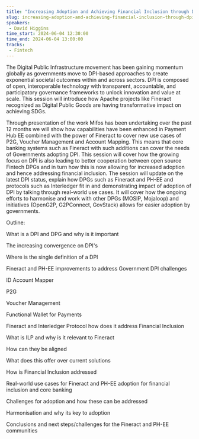 ```yaml
---
title: "Increasing Adoption and Achieving Financial Inclusion through DPI"
slug: increasing-adoption-and-achieving-financial-inclusion-through-dpi
speakers:
 - David Higgins
time_start: 2024-06-04 12:30:00
time_end: 2024-06-04 13:00:00
tracks:
 - Fintech
---
```


The Digital Public Infrastructure movement has been gaining momentum globally as governments move to DPI-based approaches to create exponential societal outcomes within and across sectors. DPI is composed of open, interoperable technology with transparent, accountable, and participatory governance frameworks to unlock innovation and value at scale. This session will introduce how Apache projects like Fineract recognized as Digital Public Goods are having transformative impact on achieving SDGs. 
 
 
 
 Through presentation of the work Mifos has been undertaking over the past 12 months we will show how capabilities have been enhanced in Payment Hub EE combined with the power of Fineract to cover new use cases of P2G, Voucher Management and Account Mapping. This means that core banking systems such as Fineract with such additions can cover the needs of Governments adopting DPI. This session will cover how the growing focus on DPI is also leading to better cooperation between open source Fintech DPGs and in turn how this is now allowing for increased adoption and hence addressing financial inclusion. The session will update on the latest DPI status, explain how DPGs such as Fineract and PH-EE and protocols such as Interledger fit in and demonstrating impact of adoption of DPI by talking through real-world use cases. It will cover how the ongoing efforts to harmonise and work with other DPGs (MOSIP, Mojaloop) and initiatives (OpenG2P, G2PConnect, GovStack) allows for easier adoption by governments. 
 
 
 
 Outline:
 
 What is a DPI and DPG and why is it important
 
  The increasing convergence on DPI's
 
  Where is the single definition of a DPI
 
 Fineract and PH-EE improvements to address Government DPI challenges
 
  ID Account Mapper
 
  P2G
 
  Voucher Management
 
  Functional Wallet for Payments 
 
 Fineract and Interledger Protocol how does it address Financial Inclusion
 
  What is ILP and why is it relevant to Fineract
 
  How can they be aligned
 
  What does this offer over current solutions
 
  How is Financial Inclusion addressed
 
 Real-world use cases for Fineract and PH-EE adoption for financial inclusion and core banking
 
 Challenges for adoption and how these can be addressed
 
 Harmonisation and why its key to adoption
 
 Conclusions and next steps/challenges for the Fineract and PH-EE communities